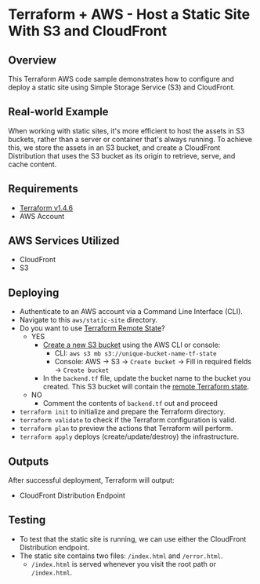 # Terraform + AWS - Host a Static Site With S3 and CloudFront

## Overview

This Terraform AWS code sample demonstrates how to configure and deploy a static site using Simple Storage Service (S3) and CloudFront.

## Real-world Example

When working with static sites, it's more efficient to host the assets in S3 buckets, rather than a server or container that's always running. To achieve this, we store the assets in an S3 bucket, and create a CloudFront Distribution that uses the S3 bucket as its origin to retrieve, serve, and cache content.

## Requirements

- [Terraform v1.4.6](https://developer.hashicorp.com/terraform/downloads)
- AWS Account

## AWS Services Utilized

- CloudFront
- S3

## Deploying

- Authenticate to an AWS account via a Command Line Interface (CLI).
- Navigate to this `aws/static-site` directory.
- Do you want to use [Terraform Remote State](https://developer.hashicorp.com/terraform/language/state/remote)?
  - YES
    - [Create a new S3 bucket](https://docs.aws.amazon.com/AmazonS3/latest/userguide/create-bucket-overview.html) using the AWS CLI or console:
      - CLI: `aws s3 mb s3://unique-bucket-name-tf-state`
      - Console: AWS &#8594; S3 &#8594; `Create bucket` &#8594; Fill in required fields &#8594; `Create bucket`
    - In the `backend.tf` file, update the bucket name to the bucket you created. This S3 bucket will contain the [remote Terraform state](https://developer.hashicorp.com/terraform/language/settings/backends/s3).
  - NO 
    - Comment the contents of `backend.tf` out and proceed
- `terraform init` to initialize and prepare the Terraform directory.
- `terraform validate` to check if the Terraform configuration is valid.
- `terraform plan` to preview the actions that Terraform will perform.
- `terraform apply` deploys (create/update/destroy) the infrastructure.

## Outputs

After successful deployment, Terraform will output:

- CloudFront Distribution Endpoint

## Testing

- To test that the static site is running, we can use either the CloudFront Distribution endpoint.
- The static site contains two files: `/index.html` and `/error.html`.
  - `/index.html` is served whenever you visit the root path or `/index.html`.
